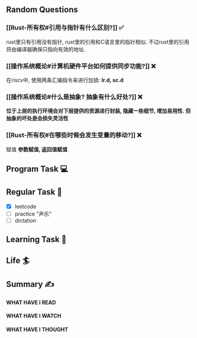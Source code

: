## Random Questions
### [[Rust-所有权#引用与指针有什么区别?]] ✅
rust里只有引用没有指针, rust里的引用和C语言里的指针相似. 不过rust里的引用将由编译器确保只指向有效的地址.

### [[操作系统概论#计算机硬件平台如何提供同步功能?]] ❌
在riscv中, 使用两条汇编指令来进行加锁: **lr.d, sc.d**

### [[操作系统概论#什么是抽象? 抽象有什么好处?]] ❌
**位于上层的执行环境会对下层提供的资源进行封装, 隐藏一些细节, 增加易用性.
但抽象的坏处是会损失灵活性**

### [[Rust-所有权#在哪些时候会发生变量的移动?]] ❌
赋值
**参数赋值, 返回值赋值**



## Program Task  💻

## Regular Task  🤡
- [x] leetcode
- [ ] practice "声乐"
- [ ] dictation

## Learning Task 🎯

## Life 🏄

## Summary ✍
####  WHAT HAVE I READ

#### WHAT HAVE I WATCH

#### WHAT HAVE I THOUGHT
